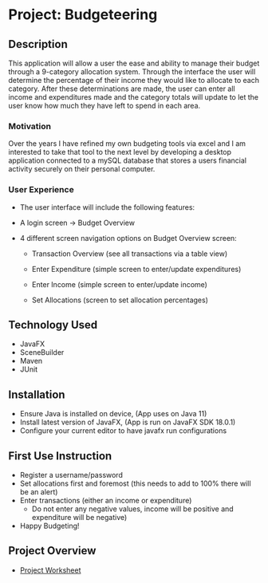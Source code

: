 # Project: Budgeteering
## Description

This application will allow a user the ease and ability to manage their budget through a 9-category allocation system. Through the interface the user will determine the percentage of their income they would like to allocate to each category. After these determinations are made, the user can enter all income and expenditures made and the category totals will update to let the user know how much they have left to spend in each area.

### Motivation

Over the years I have refined my own budgeting tools via excel and I am interested to take that tool to the next level by developing a desktop application connected to a mySQL database that stores a users financial activity securely on their personal computer.

### User Experience

- The user interface will include the following features:

- A login screen -> Budget Overview

- 4 different screen navigation options on Budget Overview screen:

  - Transaction Overview (see all transactions via a table view)

  - Enter Expenditure (simple screen to enter/update expenditures)

  - Enter Income (simple screen to enter/update income)

  - Set Allocations (screen to set allocation percentages)

## Technology Used

- JavaFX
- SceneBuilder
- Maven
- JUnit

## Installation

- Ensure Java is installed on device, (App uses on Java 11)
- Install latest version of JavaFX, (App is run on JavaFX SDK 18.0.1)
- Configure your current editor to have javafx run configurations

## First Use Instruction

- Register a username/password
- Set allocations first and foremost (this needs to add to 100% there will be an alert)
- Enter transactions (either an income or expenditure)
  - Do not enter any negative values, income will be positive and expenditure will be negative)
- Happy Budgeting!

## Project Overview

- [Project Worksheet](planning/project-worksheet.md)
